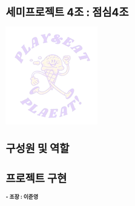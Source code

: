 # 세미프로젝트 4조 : 점심4조
 
 
![PLAEAT로고](semi/WebContent/resources/backGroundImg/play_eat-removebg-preview.png)








# 구성원 및 역할


# 프로젝트 구현

**- 조장 : 이준영**

